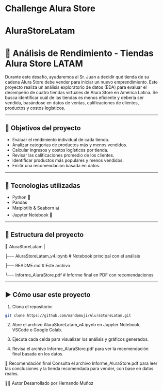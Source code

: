 # Challenge Alura Store

# AluraStoreLatam
# 🛒 Análisis de Rendimiento - Tiendas Alura Store LATAM

Durante este desafío, ayudaremos al Sr. Juan a decidir qué tienda de su cadena Alura Store debe vender para iniciar un nuevo emprendimiento.
Este proyecto realiza un análisis exploratorio de datos (EDA) para evaluar el desempeño de cuatro tiendas virtuales de Alura Store en América Latina. Se busca identificar cuál de las tiendas es menos eficiente y debería ser vendida, basándose en datos de ventas, calificaciones de clientes, productos y costos logísticos.

---

## 📌 Objetivos del proyecto

- Evaluar el rendimiento individual de cada tienda.
- Analizar categorías de productos más y menos vendidos.
- Calcular ingresos y costos logísticos por tienda.
- Revisar las calificaciones promedio de los clientes.
- Identificar productos más populares y menos vendidos.
- Emitir una recomendación basada en datos.

---

## 🧰 Tecnologías utilizadas

- Python 🐍
- Pandas
- Matplotlib & Seaborn 📊
- Jupyter Notebook 📓

---

## 📂 Estructura del proyecto

📁 AluraStoreLatam
│

├── AluraStoreLatam_v4.ipynb # Notebook principal con el análisis

├── README.md # Este archivo

└── Informe_AluraStore.pdf # Informe final en PDF con recomendaciones


---

## ▶️ Cómo usar este proyecto

1. Clona el repositorio:

```bash
git clone https://github.com/nandomuji/AluraStoreLatam.git
```


2. Abre el archivo AluraStoreLatam_v4.ipynb en Jupyter Notebook, VSCode o Google Colab.

3. Ejecuta cada celda para visualizar los análisis y gráficos generados.

4. Revisa el archivo Informe_AluraStore.pdf para ver la recomendación final basada en los datos.

🧠 Recomendación final
Consulta el archivo Informe_AluraStore.pdf para leer las conclusiones y la tienda recomendada para vender, con base en datos reales.

👨‍💻 Autor
Desarrollado por Hernando Muñoz


